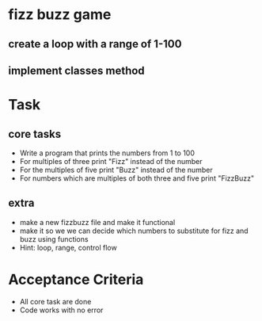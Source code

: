 # fizz buzz game
## create a loop with a range of 1-100
## implement classes method

# Task 
## core tasks
- Write a program that prints the numbers from 1 to 100
- For multiples of three print "Fizz" instead of the number
- For the multiples of five print "Buzz" instead of the number
- For numbers which are multiples of both three and five print "FizzBuzz"

## extra

- make a new fizzbuzz file and make it functional
- make it so we we can decide which numbers to substitute for fizz and buzz using functions
- Hint: loop, range, control flow

# Acceptance Criteria 

- All core task are done
- Code works with no error 